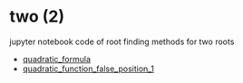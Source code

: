 # two (2)
jupyter notebook code of root finding methods for two roots

+ [quadratic_formula](quadratic_formula.ipynb)
+ [quadratic_function_false_position_1](quadratic_function_false_position_1.ipynb)
